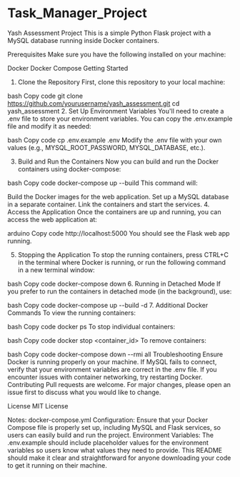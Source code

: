 # Task_Manager_Project
Yash Assessment Project
This is a simple Python Flask project with a MySQL database running inside Docker containers.

Prerequisites
Make sure you have the following installed on your machine:

Docker
Docker Compose
Getting Started
1. Clone the Repository
First, clone this repository to your local machine:

bash
Copy code
git clone https://github.com/yourusername/yash_assessment.git
cd yash_assessment
2. Set Up Environment Variables
You'll need to create a .env file to store your environment variables. You can copy the .env.example file and modify it as needed:

bash
Copy code
cp .env.example .env
Modify the .env file with your own values (e.g., MYSQL_ROOT_PASSWORD, MYSQL_DATABASE, etc.).

3. Build and Run the Containers
Now you can build and run the Docker containers using docker-compose:

bash
Copy code
docker-compose up --build
This command will:

Build the Docker images for the web application.
Set up a MySQL database in a separate container.
Link the containers and start the services.
4. Access the Application
Once the containers are up and running, you can access the web application at:

arduino
Copy code
http://localhost:5000
You should see the Flask web app running.

5. Stopping the Application
To stop the running containers, press CTRL+C in the terminal where Docker is running, or run the following command in a new terminal window:

bash
Copy code
docker-compose down
6. Running in Detached Mode
If you prefer to run the containers in detached mode (in the background), use:

bash
Copy code
docker-compose up --build -d
7. Additional Docker Commands
To view the running containers:

bash
Copy code
docker ps
To stop individual containers:

bash
Copy code
docker stop <container_id>
To remove containers:

bash
Copy code
docker-compose down --rmi all
Troubleshooting
Ensure Docker is running properly on your machine.
If MySQL fails to connect, verify that your environment variables are correct in the .env file.
If you encounter issues with container networking, try restarting Docker.
Contributing
Pull requests are welcome. For major changes, please open an issue first to discuss what you would like to change.

License
MIT License

Notes:
docker-compose.yml Configuration: Ensure that your Docker Compose file is properly set up, including MySQL and Flask services, so users can easily build and run the project.
Environment Variables: The .env.example should include placeholder values for the environment variables so users know what values they need to provide.
This README should make it clear and straightforward for anyone downloading your code to get it running on their machine.
